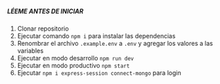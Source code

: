 ##### LÉEME ANTES DE INICIAR

1. Clonar repositorio
2. Ejecutar comando ```npm i``` para instalar las dependencias
3. Renombrar el archivo ```.example.env``` a ```.env``` y agregar los valores a las variables
4. Ejecutar en modo desarrollo ```npm run dev```
5. Ejecutar en modo productivo ```npm start```
6. Ejecutar ```npm i express-session connect-mongo``` para login
